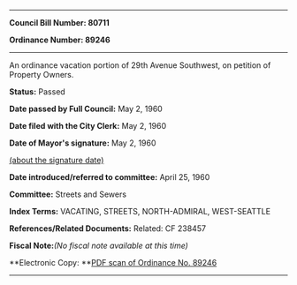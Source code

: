 

********

**Council Bill Number: 80711**
   
**Ordinance Number: 89246**
********

 An ordinance vacation portion of 29th Avenue Southwest, on petition of Property Owners.

**Status:** Passed
   
**Date passed by Full Council:** May 2, 1960
   
**Date filed with the City Clerk:** May 2, 1960
   
**Date of Mayor's signature:** May 2, 1960
   
[(about the signature date)](/~public/approvaldate.htm)
   
   
   
**Date introduced/referred to committee:** April 25, 1960
   
**Committee:** Streets and Sewers
   
   
**Index Terms:** VACATING, STREETS, NORTH-ADMIRAL, WEST-SEATTLE

**References/Related Documents:** Related: CF 238457

**Fiscal Note:**_(No fiscal note available at this time)_

**Electronic Copy: **[PDF scan of Ordinance No. 89246](/~archives/Ordinances/Ord_89246.pdf)

********

